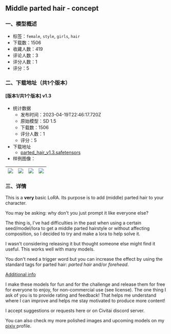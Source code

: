## Middle parted hair - concept
### 一、模型概述

- 标签：`female`, `style`, `girls`, `hair`
- 下载数：1506
- 收藏人数：419
- 评论人数：3
- 评分人数：1
- 评分：5

### 二、下载地址（共1个版本）

#### [版本1/共1个版本] v1.3

- 统计数据
  - 发布时间：2023-04-19T22:46:17.720Z
  - 原始模型：SD 1.5
  - 下载数：1506
  - 评分人数：1
  - 评分：5
- 下载地址
  - [parted_hair_v1.3.safetensors](https://civitai.com/api/download/models/50231)
- 样例图像：

| <img src="https://image.civitai.com/xG1nkqKTMzGDvpLrqFT7WA/8f65122d-3173-4e49-86ee-2fa308cffa00/width=450/540353.jpeg" /> | <img src="https://image.civitai.com/xG1nkqKTMzGDvpLrqFT7WA/bec62767-606a-4002-f2e1-1ff8e45e3200/width=450/540318.jpeg" /> | <img src="https://image.civitai.com/xG1nkqKTMzGDvpLrqFT7WA/2eddb097-f58b-439b-3899-2143ca53be00/width=450/540321.jpeg" /> | <img src="https://image.civitai.com/xG1nkqKTMzGDvpLrqFT7WA/b8b423a4-d9fd-4922-6966-d91891987500/width=450/540319.jpeg" /> |
| ---- | ---- | ---- | ---- |


### 三、详情
<p>This is a <strong>very </strong>basic LoRA. Its purpose is to add (middle) parted hair to your character.</p><p>You may be asking: why don't you just prompt it like everyone else?</p><p>The thing is, I've had difficulties in the past when using a certain seed/model/lora to get a middle parted hairstyle or without affecting composition, so I decided to try and make a lora to help solve it.</p><p>I wasn't considering releasing it but thought someone else might find it useful. This works well with many models.</p><p>You don't need a trigger word but you can increase the effect by using the standard tags for parted hair: <em>parted hair</em> and/or <em>forehead</em>.</p><p><u>Additional info</u></p><p>I make these models for fun and for the challenge and release them for free for everyone to enjoy, for non-commercial use (see license). The one thing I ask of you is to provide rating and feedback! That helps me understand where I can improve and helps me stay motivated to produce more content!</p><p>I accept suggestions or requests here or on Civitai discord server.</p><p>You can also check my more polished images and upcoming models on my <a target="_blank" rel="ugc" href="https://www.pixiv.net/en/users/25545070">pixiv </a>profile.</p>